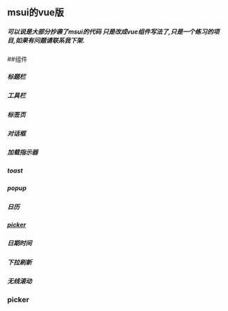 ##  msui的vue版
##### 可以说是大部分抄袭了msui的代码 只是改成vue组件写法了,只是一个练习的项目,如果有问题请联系我下架.

##组件
##### 标题栏
##### 工具栏
##### 标签页
##### 对话框
##### 加载指示器
##### toast
##### popup
##### 日历
##### <a href="#picker">picker</a>
##### 日期时间
##### 下拉刷新
##### 无线滚动

### <div id="picker">picker</div>